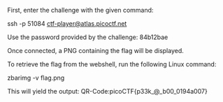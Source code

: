 First, enter the challenge with the given command:

ssh -p 51084 ctf-player@atlas.picoctf.net

Use the password provided by the challenge: 84b12bae

Once connected, a PNG containing the flag will be displayed.

To retrieve the flag from the webshell, run the following Linux command:

zbarimg -v flag.png

This will yield the output:
QR-Code:picoCTF{p33k_@_b00_0194a007}
